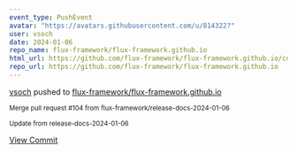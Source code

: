 ```yaml
---
event_type: PushEvent
avatar: "https://avatars.githubusercontent.com/u/814322?"
user: vsoch
date: 2024-01-06
repo_name: flux-framework/flux-framework.github.io
html_url: https://github.com/flux-framework/flux-framework.github.io/commit/ecbf2e2f54982ac3309fd316ec7b1bd1731d8cb5
repo_url: https://github.com/flux-framework/flux-framework.github.io
---
```


<a href='https://github.com/vsoch' target='_blank'>vsoch</a> pushed to <a href='https://github.com/flux-framework/flux-framework.github.io' target='_blank'>flux-framework/flux-framework.github.io</a>

<small>Merge pull request #104 from flux-framework/release-docs-2024-01-06

Update from release-docs-2024-01-06</small>

<a href='https://github.com/flux-framework/flux-framework.github.io/commit/ecbf2e2f54982ac3309fd316ec7b1bd1731d8cb5' target='_blank'>View Commit</a>